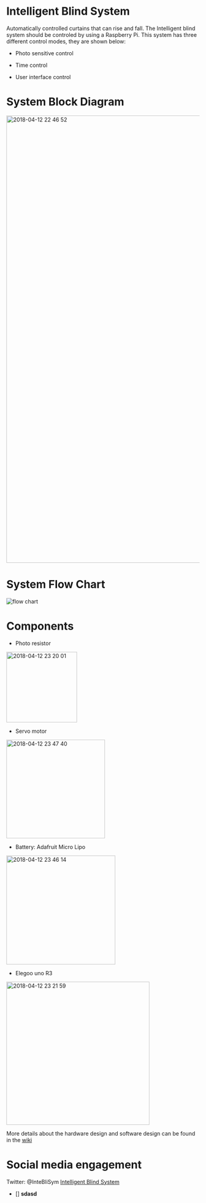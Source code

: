 # Intelligent Blind System

Automatically controlled curtains that can rise and fall. The Intelligent blind system should be controled by using a Raspberry Pi. This system has three different control modes, they are shown below:

- Photo sensitive control

- Time control

- User interface control

# System Block Diagram

<img width="1166" alt="2018-04-12 22 46 52" src="https://user-images.githubusercontent.com/37375752/38706002-85e27a24-3ea3-11e8-862f-baba51e45647.png">

# System Flow Chart

![flow chart](https://user-images.githubusercontent.com/37375752/38773667-6776914e-404a-11e8-9d80-2cdd4ab1935c.png)

# Components

* Photo resistor
  
<img width="184" alt="2018-04-12 23 20 01" src="https://user-images.githubusercontent.com/37375752/38708106-89ce6aa4-3eac-11e8-9d23-d1b493c00c54.png">

* Servo motor

<img width="257" alt="2018-04-12 23 47 40" src="https://user-images.githubusercontent.com/37375752/38708095-799d1bf8-3eac-11e8-8955-a5c810a2d802.png">

* Battery: Adafruit Micro Lipo

<img width="284" alt="2018-04-12 23 46 14" src="https://user-images.githubusercontent.com/37375752/38708085-703bbb64-3eac-11e8-86c0-1710b2c9dc02.png">

* Elegoo uno R3

<img width="373" alt="2018-04-12 23 21 59" src="https://user-images.githubusercontent.com/37375752/38708101-81ec97c0-3eac-11e8-9d2b-134c1e324407.png">

More details about the hardware design and software design can be found in the [wiki](https://github.com/2284238y/Team-1-Fernando-Martinez-YI-YI-LianSheng-Liu-/wiki)

# Social media engagement

  Twitter: @InteBliSym [Intelligent Blind System](https://twitter.com/InteBliSym)

- [] **sdasd** <br />
